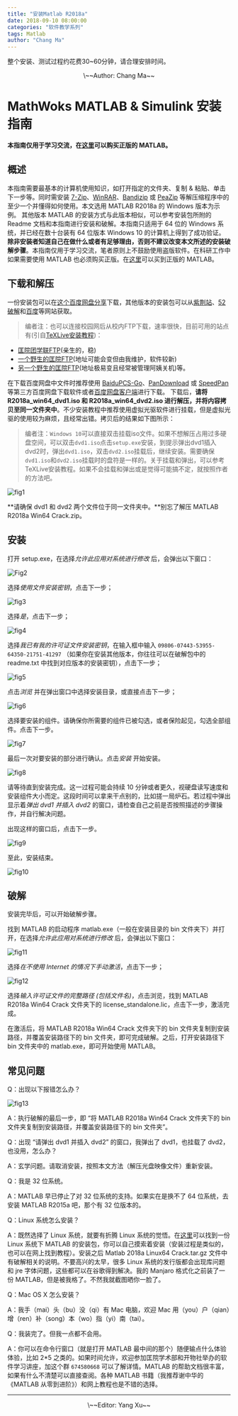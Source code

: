 ```yaml
---
title: "安装Matlab R2018a"
date: 2018-09-10 08:00:00
categories: "软件教学系列"
tags: Matlab
author: "Chang Ma"
---
```


整个安装、测试过程约花费30\~60分钟，请合理安排时间。

<!--more-->

<center>\~~Author: Chang Ma~~</center>

# MathWoks MATLAB & Simulink 安装指南

**本指南仅用于学习交流，在[这里](https://ww2.mathworks.cn/store)可以购买正版的 MATLAB。**

## 概述

本指南需要最基本的计算机使用知识，如打开指定的文件夹、复制 & 粘贴、单击下一步等。同时需安装 [7-Zip](https://www.7-zip.org/)、[WinRAR](http://www.winrar.com.cn/)、[Bandizip](https://cn.bandisoft.com/bandizip/) 或 [PeaZip](http://www.peazip.org/) 等解压缩程序中的至少一个并懂得如何使用。本文选用 MATLAB R2018a 的 Windows 版本为示例。
其他版本 MATLAB 的安装方式与此版本相似，可以参考安装包所附的 Readme 文档和本指南进行安装和破解。本指南只适用于 64 位的 Windows 系统，并已经在数十台装有 64 位版本 Windows 10 的计算机上得到了成功验证。**除非安装者知道自己在做什么或者有足够理由，否则不建议改变本文所述的安装破解步骤**。本指南仅用于学习交流，笔者原则上不鼓励使用盗版软件。在科研工作中如果需要使用 MATLAB 也必须购买正版。在[这里](https://ww2.mathworks.cn/store)可以买到正版的 MATLAB。

## 下载和解压

一份安装包可以在[这个百度网盘分享](https://pan.baidu.com/s/1zRLrmkt3sp3ikqfCCtnX3w)下载，其他版本的安装包可以从[紫荆站](http://zijingbt.njuftp.org/stats.html?id=106787)、[52 破解](https://www.52pojie.cn/thread-713048-1-1.html)和[百度](https://www.baidu.com)等网站获取。
> 编者注：也可以连接校园网后从校内FTP下载，速率很快，目前可用的站点有(引自[TeXLive安装教程](/2018/09/09/InstallTeXLive/#more))：
   - [匡院团学联FTP](ftp://ftp.diisquare.com)(亲生的，稳)
   - [一个野生的匡院FTP](ftp://114.212.170.211)(地址可能会变但由我维护，软件较新)
   - [另一个野生的匡院FTP](ftp://114.212.165.143)(地址极易变且经常被管理阿姨关机)等。

在下载百度网盘中文件时推荐使用 [BaiduPCS-Go](https://github.com/iikira/BaiduPCS-Go)、[PanDownload](https://www.pandownload.com/) 或 [SpeedPan](https://www.speedpan.com/) 等第三方百度网盘下载软件或者[百度网盘客户端](https://pan.baidu.com/download)进行下载。
下载后，**请将 R2018a\_win64\_dvd1.iso 和 R2018a\_win64\_dvd2.iso 进行解压，并将内容拷贝至同一文件夹中**。不少安装教程中推荐使用虚拟光驱软件进行挂载，但是虚拟光驱的使用较为麻烦，且经常出错。拷贝后的结果如下图所示：

> 编者注：``Windows 10``可以直接双击挂载iso文件。如果不想解压占用过多硬盘空间，可以双击``dvd1.iso``点击``setup.exe``安装，到提示弹出dvd1插入dvd2时，弹出``dvd1.iso``，双击``dvd2.iso``挂载后，继续安装。需要确保``dvd1.iso``和``dvd2.iso``挂载时的盘符是一样的。关于挂载和弹出，可以参考TeXLive安装教程。如果不会挂载和弹出或是觉得可能搞不定，就按照作者的方法吧。

![fig1](/figure/matlab/fig1.jpg)

**请确保 dvd1 和 dvd2 两个文件位于同一文件夹中。**别忘了解压 MATLAB R2018a Win64 Crack.zip。


## 安装

打开 setup.exe，在选择*允许此应用对系统进行修改* 后，会弹出以下窗口：

![Fig2](/figure/matlab/fig2.jpg)

选择*使用文件安装密钥*，点击下一步；

![fig3](/figure/matlab/fig3.jpg)

选择*是*，点击下一步；

![fig4](/figure/matlab/fig4.jpg)

选择*我已有我的许可证文件安装密钥*，在输入框中输入 `09806-07443-53955-64350-21751-41297` （如果你在安装其他版本，你往往可以在破解包中的 readme.txt 中找到对应版本的安装密钥），点击下一步；

![fig5](/figure/matlab/fig5.jpg)

点击*浏览* 并在弹出窗口中选择安装目录，或直接点击下一步；

![fig6](/figure/matlab/fig6.jpg)

选择要安装的组件。请确保你所需要的组件已被勾选，或者保险起见，勾选全部组件。点击下一步。

![fig7](/figure/matlab/fig7.jpg)

最后一次对要安装的部分进行确认。点击*安装* 开始安装。

![fig8](/figure/matlab/fig8.jpg)

请等待直到安装完成。这一过程可能会持续 10 分钟或者更久，视硬盘读写速度和安装组件大小而定。这段时间可以拿来干点别的，比如搓一局炉石。若过程中弹出显示着*弹出 dvd1 并插入 dvd2* 的窗口，请检查自己之前是否按照描述的步骤操作，并自行解决问题。
	
出现这样的窗口后，点击下一步。

![fig9](/figure/matlab/fig9.jpg)

至此，安装结束。

![fig10](/figure/matlab/fig10.jpg)

## 破解

安装完毕后，可以开始破解步骤。
	
找到 MATLAB 的启动程序 matlab.exe（一般在安装目录的 bin 文件夹下）并打开，在选择*允许此应用对系统进行修改* 后，会弹出以下窗口：

![fig11](/figure/matlab/fig11.jpg)

选择*在不使用 Internet 的情况下手动激活*，点击下一步；

![fig12](/figure/matlab/fig12.jpg)

选择*输入许可证文件的完整路径 (包括文件名)*，点击浏览，找到 MATLAB R2018a Win64 Crack 文件夹下的 license_standalone.lic，点击下一步，激活完成。
	
在激活后，将 MATLAB R2018a Win64 Crack 文件夹下的 bin 文件夹复制到安装路径，并覆盖安装路径下的 bin 文件夹，即可完成破解。之后，打开安装路径下 bin 文件夹中的 matlab.exe，即可开始使用 MATLAB。

## 常见问题

Q：出现以下报错怎么办？

![fig13](/figure/matlab/fig13.jpg)

A：执行破解的最后一步，即 “将 MATLAB R2018a Win64 Crack 文件夹下的 bin 文件夹复制到安装路径，并覆盖安装路径下的 bin 文件夹”。

Q：出现 “请弹出 dvd1 并插入 dvd2” 的窗口，我弹出了 dvd1，也挂载了 dvd2，也没用，怎么办？

A：玄学问题。请取消安装，按照本文方法（解压光盘映像文件）重新安装。

Q：我是 32 位系统。

A：MATLAB 早已停止了对 32 位系统的支持。如果实在是换不了 64 位系统，去安装 MATLAB R2015a 吧，那个有 32 位版本的。

Q：Linux 系统怎么安装？

A：既然选择了 Linux 系统，就要有折腾 Linux 系统的觉悟。在[这里](https://pan.baidu.com/s/1YmTuh7fD0XttDPCRxV1PGg)可以找到一份 Linux 系统下 MATLAB 的安装包，你可以自己摸索着安装（安装过程是类似的，也可以在网上找到教程）。安装之后 Matlab 2018a Linux64 Crack.tar.gz 文件中有破解相关的说明。不要高兴的太早，很多 Linux 系统的发行版都会出现库问题和 jre 字体问题，这些都可以在谷歌得到解决。我的 Manjaro 格式化之前装了一份 MATLAB，但是被我格了。不然我就截图晒你一脸了。

Q：Mac OS X 怎么安装？

A：我手（mai）头（bu）没（qi）有 Mac 电脑，欢迎 Mac 用（you）户（qian）增（ren）补（song）本（wo）指（yi）南（tai）。

Q：我装完了。但我一点都不会用。

A：你可以在命令行窗口（就是打开 MATLAB 最中间的那个）随便输点什么体验体验，比如 2\*5 之类的。如果时间允许，欢迎参加匡院学术部和开物社举办的软件学习讲座，加这个群 `674580668` 可以了解详情。MATLAB 的帮助文档很丰富，如果有什么不清楚可以直接查阅。各种 MATLAB 书籍（我推荐谢中华的《MATLAB 从零到进阶》）和网上教程也是不错的选择。

---
<center>\~~Editor: Yang Xu~~</center>
